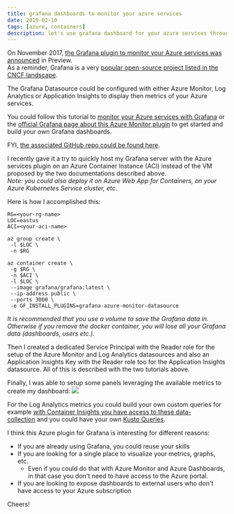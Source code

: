 ```yaml
---
title: grafana dashboards to monitor your azure services
date: 2019-02-10
tags: [azure, containers]
description: let's use grafana dashboard for your azure services through azure monitor
---
```

On November 2017, [the Grafana plugin to monitor your Azure services was announced](https://azure.microsoft.com/blog/monitor-azure-services-and-applications-using-grafana) in Preview.  
As a reminder, Grafana is a very [popular open-source project listed in the CNCF landscape](https://landscape.cncf.io/selected=grafana).

The Grafana Datasource could be configured with either Azure Monitor, Log Analytics or Application Insights to display then metrics of your Azure services.

You could follow this tutorial to [monitor your Azure services with Grafana](https://docs.microsoft.com/azure/azure-monitor/platform/grafana-plugin) or the [official Grafana page about this Azure Monitor plugin](https://grafana.com/plugins/grafana-azure-monitor-datasource) to get started and build your own Grafana dashboards.  

FYI, [the associated GitHub repo could be found here](https://github.com/grafana/azure-monitor-datasource).  

I recently gave it a try to quickly host my Grafana server with the Azure services plugin on an Azure Container Instance (ACI) instead of the VM proposed by the two documentations described above.  
_Note: you could also deploy it on Azure Web App for Containers, on your Azure Kubernetes Service cluster, etc._  

Here is how I accomplished this:
```
RG=<your-rg-name>
LOC=eastus
ACI=<your-aci-name>

az group create \
 -l $LOC \
 -n $RG

az container create \
 -g $RG \
 -n $ACI \
 -l $LOC \
 --image grafana/grafana:latest \
 --ip-address public \
 --ports 3000 \
 -e GF_INSTALL_PLUGINS=grafana-azure-monitor-datasource
 ```
  
_It is recommended that you use a volume to save the Grafana data in. Otherwise if you remove the docker container, you will lose all your Grafana data (dashboards, users etc.)._

Then I created a dedicated Service Principal with the Reader role for the setup of the Azure Monitor and Log Analytics datasources and also an Application Insights Key with the Reader role too for the Application Insights datasource. All of this is described with the two tutorials above.

Finally, I was able to setup some panels leveraging the available metrics to create my dashboard:
[![](https://1.bp.blogspot.com/-J84sZM0oLlo/XGDuxHaf6zI/AAAAAAAASks/CZrNT6M1uz0FNXi1-cu93ajHP_ghPDobgCLcBGAs/s640/Grafana.PNG)](https://1.bp.blogspot.com/-J84sZM0oLlo/XGDuxHaf6zI/AAAAAAAASks/CZrNT6M1uz0FNXi1-cu93ajHP_ghPDobgCLcBGAs/s1600/Grafana.PNG)

For the Log Analytics metrics you could build your own custom queries for example [with Container Insights you have access to these data-collection](https://docs.microsoft.com/azure/azure-monitor/insights/container-insights-analyze#container-data-collection-details) and you could have your own [Kusto Queries](https://docs.microsoft.com/azure/azure-monitor/log-query/query-language).

I think this Azure plugin for Grafana is interesting for different reasons:
- If you are already using Grafana, you could reuse your skills
- If you are looking for a single place to visualize your metrics, graphs, etc.
    - Even if you could do that with Azure Monitor and Azure Dashboards, in that case you don't need to have access to the Azure portal.
- If you are looking to expose dashboards to external users who don't have access to your Azure subscription

Cheers!